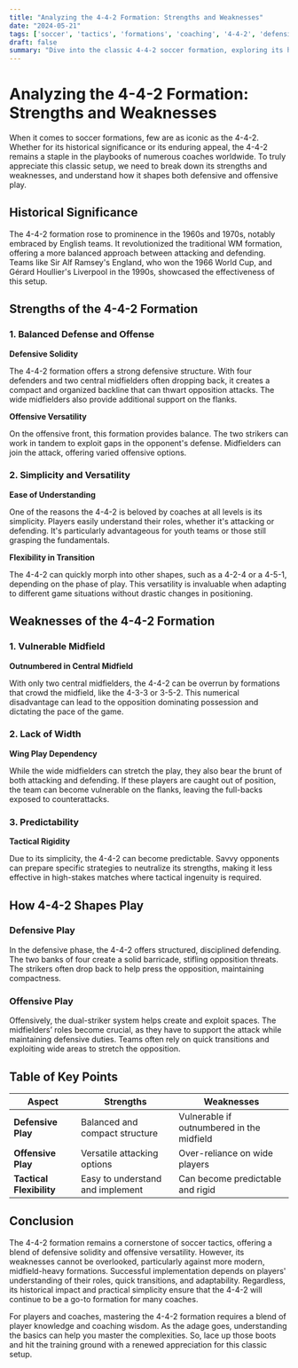 ```yaml
---
title: "Analyzing the 4-4-2 Formation: Strengths and Weaknesses"
date: "2024-05-21"
tags: ['soccer', 'tactics', 'formations', 'coaching', '4-4-2', 'defensive strategy', 'offensive strategy', 'soccer history', 'youth coaching']
draft: false
summary: "Dive into the classic 4-4-2 soccer formation, exploring its historical significance, tactical benefits, and the potential pitfalls both defensively and offensively."
---
```


# Analyzing the 4-4-2 Formation: Strengths and Weaknesses

When it comes to soccer formations, few are as iconic as the 4-4-2. Whether for its historical significance or its enduring appeal, the 4-4-2 remains a staple in the playbooks of numerous coaches worldwide. To truly appreciate this classic setup, we need to break down its strengths and weaknesses, and understand how it shapes both defensive and offensive play.

## Historical Significance

The 4-4-2 formation rose to prominence in the 1960s and 1970s, notably embraced by English teams. It revolutionized the traditional WM formation, offering a more balanced approach between attacking and defending. Teams like Sir Alf Ramsey's England, who won the 1966 World Cup, and Gérard Houllier's Liverpool in the 1990s, showcased the effectiveness of this setup.

## Strengths of the 4-4-2 Formation

### 1. Balanced Defense and Offense

**Defensive Solidity**

The 4-4-2 formation offers a strong defensive structure. With four defenders and two central midfielders often dropping back, it creates a compact and organized backline that can thwart opposition attacks. The wide midfielders also provide additional support on the flanks.

**Offensive Versatility**

On the offensive front, this formation provides balance. The two strikers can work in tandem to exploit gaps in the opponent's defense. Midfielders can join the attack, offering varied offensive options.

### 2. Simplicity and Versatility

**Ease of Understanding**

One of the reasons the 4-4-2 is beloved by coaches at all levels is its simplicity. Players easily understand their roles, whether it's attacking or defending. It's particularly advantageous for youth teams or those still grasping the fundamentals.

**Flexibility in Transition**

The 4-4-2 can quickly morph into other shapes, such as a 4-2-4 or a 4-5-1, depending on the phase of play. This versatility is invaluable when adapting to different game situations without drastic changes in positioning.

## Weaknesses of the 4-4-2 Formation

### 1. Vulnerable Midfield

**Outnumbered in Central Midfield**

With only two central midfielders, the 4-4-2 can be overrun by formations that crowd the midfield, like the 4-3-3 or 3-5-2. This numerical disadvantage can lead to the opposition dominating possession and dictating the pace of the game.

### 2. Lack of Width

**Wing Play Dependency**

While the wide midfielders can stretch the play, they also bear the brunt of both attacking and defending. If these players are caught out of position, the team can become vulnerable on the flanks, leaving the full-backs exposed to counterattacks.

### 3. Predictability

**Tactical Rigidity**

Due to its simplicity, the 4-4-2 can become predictable. Savvy opponents can prepare specific strategies to neutralize its strengths, making it less effective in high-stakes matches where tactical ingenuity is required.

## How 4-4-2 Shapes Play

### Defensive Play

In the defensive phase, the 4-4-2 offers structured, disciplined defending. The two banks of four create a solid barricade, stifling opposition threats. The strikers often drop back to help press the opposition, maintaining compactness.

### Offensive Play

Offensively, the dual-striker system helps create and exploit spaces. The midfielders’ roles become crucial, as they have to support the attack while maintaining defensive duties. Teams often rely on quick transitions and exploiting wide areas to stretch the opposition.

## Table of Key Points

| **Aspect**            | **Strengths**                         | **Weaknesses**                           |
|-----------------------|---------------------------------------|------------------------------------------|
| **Defensive Play**    | Balanced and compact structure        | Vulnerable if outnumbered in the midfield|
| **Offensive Play**    | Versatile attacking options           | Over-reliance on wide players            |
| **Tactical Flexibility** | Easy to understand and implement | Can become predictable and rigid         |

## Conclusion

The 4-4-2 formation remains a cornerstone of soccer tactics, offering a blend of defensive solidity and offensive versatility. However, its weaknesses cannot be overlooked, particularly against more modern, midfield-heavy formations. Successful implementation depends on players' understanding of their roles, quick transitions, and adaptability. Regardless, its historical impact and practical simplicity ensure that the 4-4-2 will continue to be a go-to formation for many coaches.

For players and coaches, mastering the 4-4-2 formation requires a blend of player knowledge and coaching wisdom. As the adage goes, understanding the basics can help you master the complexities. So, lace up those boots and hit the training ground with a renewed appreciation for this classic setup.
```